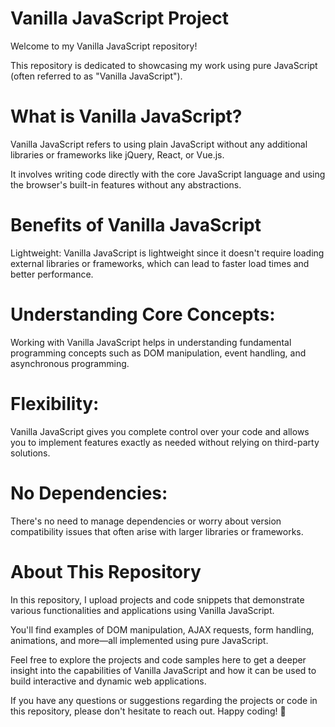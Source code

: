 # Vanilla JavaScript Project
Welcome to my Vanilla JavaScript repository! 

This repository is dedicated to showcasing my work using pure JavaScript (often referred to as "Vanilla JavaScript").

# What is Vanilla JavaScript?

Vanilla JavaScript refers to using plain JavaScript without any additional libraries or frameworks like jQuery, React, or Vue.js.

It involves writing code directly with the core JavaScript language and using the browser's built-in features without any abstractions.

# Benefits of Vanilla JavaScript

Lightweight: Vanilla JavaScript is lightweight since it doesn't require loading external libraries or frameworks, which can lead to faster load times and better performance.

# Understanding Core Concepts:

Working with Vanilla JavaScript helps in understanding fundamental programming concepts such as DOM manipulation, event handling, and asynchronous programming.

# Flexibility: 

Vanilla JavaScript gives you complete control over your code and allows you to implement features exactly as needed without relying on third-party solutions.

# No Dependencies: 

There's no need to manage dependencies or worry about version compatibility issues that often arise with larger libraries or frameworks.

# About This Repository

In this repository, I upload projects and code snippets that demonstrate various functionalities and applications using Vanilla JavaScript.

You'll find examples of DOM manipulation, AJAX requests, form handling, animations, and more—all implemented using pure JavaScript.

Feel free to explore the projects and code samples here to get a deeper insight into the capabilities of Vanilla JavaScript and how it can be used to build interactive and dynamic web applications.

If you have any questions or suggestions regarding the projects or code in this repository, please don't hesitate to reach out.
Happy coding! 🚀
